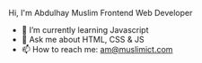Hi, I'm Abdulhay Muslim
Frontend Web Developer

- 🌱 I’m currently learning Javascript
- 💬 Ask me about HTML, CSS & JS
- 📫 How to reach me: am@muslimict.com
